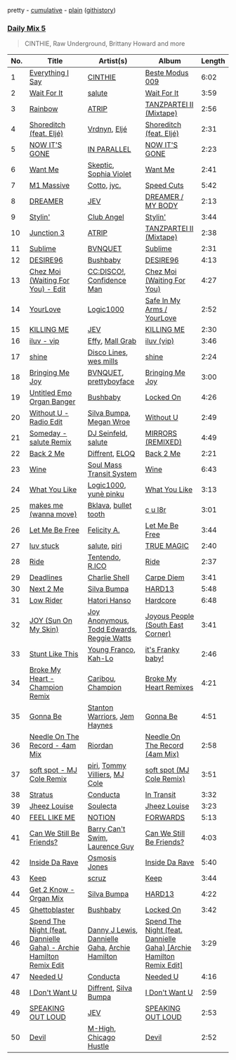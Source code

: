 pretty - [cumulative](/playlists/cumulative/Daily%20Mix%205.md) - [plain](/playlists/plain/37i9dQZF1E36TO0q54WsJv) ([githistory](https://github.githistory.xyz/vitokorn/spotify-playlist-archive/blob/master/playlists/plain/37i9dQZF1E36TO0q54WsJv))
### [Daily Mix 5](https://open.spotify.com/playlist/37i9dQZF1E36TO0q54WsJv)

> CINTHIE, Raw Underground, Brittany Howard and more

| No. | Title | Artist(s) | Album | Length |
|---|---|---|---|---|
| 1 | [Everything I Say](https://open.spotify.com/track/1CfkMJc4zp8TzbcoSVKu1Z) | [CINTHIE](https://open.spotify.com/artist/764H8zG8sTf5FPHWHW5bvh) | [Beste Modus 009](https://open.spotify.com/album/1TOoLZt8VARZT3438d9IUE) | 6:02 |
| 2 | [Wait For It](https://open.spotify.com/track/6YjVrP2g7gJYh3aXkgnspC) | [salute](https://open.spotify.com/artist/1np8xozf7ATJZDi9JX8Dx5) | [Wait For It](https://open.spotify.com/album/5OeFKQvrsk29Fpt0mYwgRh) | 3:59 |
| 3 | [Rainbow](https://open.spotify.com/track/6U35HFngpxlsS1MvPrw0yT) | [ATRIP](https://open.spotify.com/artist/4fu0Er7pG6kZZa7Awf3NMI) | [TANZPARTEI II (Mixtape)](https://open.spotify.com/album/6lvniwPO6u3mkNTN3tSQcR) | 2:56 |
| 4 | [Shoreditch (feat. Eljé)](https://open.spotify.com/track/6X8Zg4DSjwS0SUs4XOmmVC) | [Vrdnyn](https://open.spotify.com/artist/6Gq2D2UOJNriDLfSPR6Y2Y), [Eljé](https://open.spotify.com/artist/0xCxVPeq1nmkqrYIEcNodO) | [Shoreditch (feat. Eljé)](https://open.spotify.com/album/1zadcMegtBk5YpKZtKlrE8) | 2:31 |
| 5 | [NOW IT'S GONE](https://open.spotify.com/track/5v5yF1qIhHD1ptZoN8dxv7) | [IN PARALLEL](https://open.spotify.com/artist/6xaiGRpXAB9JdoSy3gzw4H) | [NOW IT'S GONE](https://open.spotify.com/album/3OgPt2ujG9tWWoltAU4lbo) | 2:23 |
| 6 | [Want Me](https://open.spotify.com/track/3F1dotxeflBfqdPRO2umZX) | [Skeptic](https://open.spotify.com/artist/1b3IrBNhhpCTXFoJDA8DfI), [Sophia Violet](https://open.spotify.com/artist/3IRC7BHlsmE57kbHaGSAsV) | [Want Me](https://open.spotify.com/album/6QhchIByTxiMVcBhjTctKJ) | 2:41 |
| 7 | [M1 Massive](https://open.spotify.com/track/3Ju0Azc4CvRARB2IzGS9Gi) | [Cotto](https://open.spotify.com/artist/2Ui5BC3xnA4YiR77xb7XOr), [jyc.](https://open.spotify.com/artist/5r2Rcm5CGnsNvaZ4k59QTl) | [Speed Cuts](https://open.spotify.com/album/1PirItedCTVP5I0ZykS4e9) | 5:42 |
| 8 | [DREAMER](https://open.spotify.com/track/7aGcgv4G1upG0XK6nHC5rF) | [JEV](https://open.spotify.com/artist/6StZbL9v3UpuaMwIoq8fyW) | [DREAMER / MY BODY](https://open.spotify.com/album/4T5287ugMNGz0F83VjcqSv) | 2:13 |
| 9 | [Stylin'](https://open.spotify.com/track/2o04z6k2tjf2eaFVNQ44dj) | [Club Angel](https://open.spotify.com/artist/1reJK6xw6Lu0r1PMoTUTDj) | [Stylin'](https://open.spotify.com/album/6bR92xsO1lHNfywSLS50ol) | 3:44 |
| 10 | [Junction 3](https://open.spotify.com/track/1DocTJ9gQOX7iDVZMgrLpJ) | [ATRIP](https://open.spotify.com/artist/4fu0Er7pG6kZZa7Awf3NMI) | [TANZPARTEI II (Mixtape)](https://open.spotify.com/album/6lvniwPO6u3mkNTN3tSQcR) | 2:38 |
| 11 | [Sublime](https://open.spotify.com/track/5iP5xUX4iIQrCuXimMvCM9) | [BVNQUET](https://open.spotify.com/artist/3kS6ce97k6g4h7V1OdlMxv) | [Sublime](https://open.spotify.com/album/5Fug9vhVSVNpLTzC3uKp8d) | 2:31 |
| 12 | [DESIRE96](https://open.spotify.com/track/1Isw0eYkTeBUP4uuqLNHZt) | [Bushbaby](https://open.spotify.com/artist/6YYg4TQoF8cp50IuM2vU4C) | [DESIRE96](https://open.spotify.com/album/32qjzjfmDJX4lA6yAPR2fb) | 4:13 |
| 13 | [Chez Moi (Waiting For You) - Edit](https://open.spotify.com/track/1VwmC2Sw9b9EztWkRvC07M) | [CC:DISCO!](https://open.spotify.com/artist/37fxVoFAMzet5CiiDg7SL7), [Confidence Man](https://open.spotify.com/artist/0RwXnFrEoI8tltFvYpJgP6) | [Chez Moi (Waiting For You)](https://open.spotify.com/album/5HwZIHl2vkaEGzuvNorz84) | 4:27 |
| 14 | [YourLove](https://open.spotify.com/track/2yQweA8nCYuzFj15LiOb41) | [Logic1000](https://open.spotify.com/artist/2EFsfh1zewsSWhDINv7j1I) | [Safe In My Arms / YourLove](https://open.spotify.com/album/2B7X9jUKwOhDLouk997Ut3) | 2:52 |
| 15 | [KILLING ME](https://open.spotify.com/track/0Pdr83UDj15T2VQ6edjj5F) | [JEV](https://open.spotify.com/artist/6StZbL9v3UpuaMwIoq8fyW) | [KILLING ME](https://open.spotify.com/album/4HsOYd2a1HF7Ki4ltyzdDA) | 2:30 |
| 16 | [iluv - vip](https://open.spotify.com/track/5EK0NIxl44MbInwNNOZCNP) | [Effy](https://open.spotify.com/artist/19SX00qkAvpVQroAka9GI0), [Mall Grab](https://open.spotify.com/artist/7yF6JnFPDzgml2Ytkyl5D7) | [iluv (vip)](https://open.spotify.com/album/2MKrr0RMsAUuDfMkHK2ZL2) | 3:46 |
| 17 | [shine](https://open.spotify.com/track/002mQ6kXOWDP2i5IZcwDVc) | [Disco Lines](https://open.spotify.com/artist/5Kmr0b3ip8g9P2i0dLTC3Z), [wes mills](https://open.spotify.com/artist/0EuHfcxMPDNkOjGVF4e1KT) | [shine](https://open.spotify.com/album/1oblVh0UrovPi0BT5Mje3E) | 2:24 |
| 18 | [Bringing Me Joy](https://open.spotify.com/track/3Tbuy3xoK5dS5tvUZ2kDpi) | [BVNQUET](https://open.spotify.com/artist/3kS6ce97k6g4h7V1OdlMxv), [prettyboyface](https://open.spotify.com/artist/1PkEWM6c9gWkWtbUjL5Vln) | [Bringing Me Joy](https://open.spotify.com/album/20eEvuzhzYC6tEYEIwix2m) | 3:00 |
| 19 | [Untitled Emo Organ Banger](https://open.spotify.com/track/7LQCeQO4w0xi0n7zS0OJv3) | [Bushbaby](https://open.spotify.com/artist/6YYg4TQoF8cp50IuM2vU4C) | [Locked On](https://open.spotify.com/album/5APEg6tK8STLOsE1DnZKhP) | 4:26 |
| 20 | [Without U - Radio Edit](https://open.spotify.com/track/0IEXxwsZk1qf39V1xR4bWE) | [Silva Bumpa](https://open.spotify.com/artist/2dPLkqesvPXpIlP65JoLrf), [Megan Wroe](https://open.spotify.com/artist/2wIBVipx8Fv5orv4uzPW4C) | [Without U](https://open.spotify.com/album/4oRuCsWG1tg7hfPD0AFhjN) | 2:49 |
| 21 | [Someday - salute Remix](https://open.spotify.com/track/0cVdMdtrHdCuHQBWjzvQed) | [DJ Seinfeld](https://open.spotify.com/artist/37YzpfBeFju8QRZ3g0Ha1Q), [salute](https://open.spotify.com/artist/1np8xozf7ATJZDi9JX8Dx5) | [MIRRORS (REMIXED)](https://open.spotify.com/album/3vd7dqateXRTskHSU2CT0v) | 4:49 |
| 22 | [Back 2 Me](https://open.spotify.com/track/2IKLkgYI7pFOFCr9IevOmb) | [Diffrent](https://open.spotify.com/artist/7mycnkT3eOskxxGbN9skkV), [ELOQ](https://open.spotify.com/artist/36mHwYa65L0WZbAXY2iSGw) | [Back 2 Me](https://open.spotify.com/album/1BVM0FxL00YwA3z4r8qgw7) | 2:21 |
| 23 | [Wine](https://open.spotify.com/track/4R0lg0dcpePAao09jJFy0R) | [Soul Mass Transit System](https://open.spotify.com/artist/3mzdCW5WsS0kjHkG9neoGC) | [Wine](https://open.spotify.com/album/019K0r6OsJohBRr15gIjc8) | 6:43 |
| 24 | [What You Like](https://open.spotify.com/track/0h6ENY9kDXxfbbfnX3onPR) | [Logic1000](https://open.spotify.com/artist/2EFsfh1zewsSWhDINv7j1I), [yunè pinku](https://open.spotify.com/artist/2sY4BbYrbvNVgsNzo6HddD) | [What You Like](https://open.spotify.com/album/5QOziDmjbHnDqZTUgajTub) | 3:13 |
| 25 | [makes me (wanna move)](https://open.spotify.com/track/0Ma2y8tgYCUWDGxnA9Gw3i) | [Bklava](https://open.spotify.com/artist/71t5uC7AYxisT7Z55Y2Kqd), [bullet tooth](https://open.spotify.com/artist/4KWIkeAdOJfvUgXSq0bEWC) | [c u l8r](https://open.spotify.com/album/1S1hN5OQuFQ5jQjlqhPkDB) | 3:01 |
| 26 | [Let Me Be Free](https://open.spotify.com/track/2sbW5NlsV6uk7PEUY3y7j3) | [Felicity A.](https://open.spotify.com/artist/5f2lq5Wdd6jQ5Pit9EIlZ5) | [Let Me Be Free](https://open.spotify.com/album/1nBbKjGfdWqKKWoOA3oq4e) | 3:44 |
| 27 | [luv stuck](https://open.spotify.com/track/01dN3BpfEFTWDlKvP4wD2l) | [salute](https://open.spotify.com/artist/1np8xozf7ATJZDi9JX8Dx5), [piri](https://open.spotify.com/artist/4DpmPt7gfAAq7WEx0E1X8s) | [TRUE MAGIC](https://open.spotify.com/album/0K7hOcNhAGs54ANFnXw6uM) | 2:40 |
| 28 | [Ride](https://open.spotify.com/track/7lUzaQbK1zLDCJYzLGKD4x) | [Tentendo](https://open.spotify.com/artist/3eUpxakSdjFZ5ROQKgfL2W), [R.ICO](https://open.spotify.com/artist/2wFyLlqDZuvKXoKurizkkG) | [Ride](https://open.spotify.com/album/6puh9bmPn0bXXQ42WDMulO) | 2:37 |
| 29 | [Deadlines](https://open.spotify.com/track/0PiaSCKaLm1216RZimxay4) | [Charlie Shell](https://open.spotify.com/artist/1hxWpdJKpsP6vKbnwhSlwk) | [Carpe Diem](https://open.spotify.com/album/0ucuCQm143ED2jIhRVc3Te) | 3:41 |
| 30 | [Next 2 Me](https://open.spotify.com/track/3esNLJoUlJFYDJz0hBNx3Y) | [Silva Bumpa](https://open.spotify.com/artist/2dPLkqesvPXpIlP65JoLrf) | [HARD13](https://open.spotify.com/album/6nasHyKae6SR3ulEXjfn8V) | 5:48 |
| 31 | [Low Rider](https://open.spotify.com/track/7bGPBupGapPGzqGJAsQ7UG) | [Hatori Hanso](https://open.spotify.com/artist/0Z4jMxkwMzj4HaBWxY9G2C) | [Hardcore](https://open.spotify.com/album/3u4gpmAxIlhTZZvqCvrQ95) | 6:48 |
| 32 | [JOY (Sun On My Skin)](https://open.spotify.com/track/4w66XUSDQjYIh2SrgqmSHr) | [Joy Anonymous](https://open.spotify.com/artist/3pK4EcflBpG1Kpmjk5LK2R), [Todd Edwards](https://open.spotify.com/artist/6MFopqejpmTUUZlcRmGzgg), [Reggie Watts](https://open.spotify.com/artist/3ni9LX95aVQksOuoHFEbEx) | [Joyous People (South East Corner)](https://open.spotify.com/album/4IozdS021KNnLFZse14reT) | 3:41 |
| 33 | [Stunt Like This](https://open.spotify.com/track/6vWT8Xy2fNoznZs22vRtQw) | [Young Franco](https://open.spotify.com/artist/6mK0vAO13gT8jWYANyoXAl), [Kah-Lo](https://open.spotify.com/artist/59iOp415oyqGlBHyAhu4z3) | [it's Franky baby!](https://open.spotify.com/album/3JK7UWkTqg4uyv2OfWRvQ9) | 2:46 |
| 34 | [Broke My Heart - Champion Remix](https://open.spotify.com/track/6jFkEKWJUgJUM0hHU9PMV5) | [Caribou](https://open.spotify.com/artist/4aEnNH9PuU1HF3TsZTru54), [Champion](https://open.spotify.com/artist/3cHya45cxGzLYIPg2LRCCR) | [Broke My Heart Remixes](https://open.spotify.com/album/7dWvTR3sRZEdPAOan5PHVu) | 4:21 |
| 35 | [Gonna Be](https://open.spotify.com/track/2NqgFCtFSAXsUMKqylJPi0) | [Stanton Warriors](https://open.spotify.com/artist/7GeAzBsalYANXTi1ReOm1R), [Jem Haynes](https://open.spotify.com/artist/0W7CFPjvbyi4XjE7I5G5Ej) | [Gonna Be](https://open.spotify.com/album/3bfj43xrWWd1i7CqEqPxgO) | 4:51 |
| 36 | [Needle On The Record - 4am Mix](https://open.spotify.com/track/1EzAJBjrWvYsUBHI1hoDnc) | [Riordan](https://open.spotify.com/artist/68rU1sdZ0HjxjEC5YnSmao) | [Needle On The Record (4am Mix)](https://open.spotify.com/album/6Vwh7m7Dc6c2ouZgjBLqZW) | 2:58 |
| 37 | [soft spot - MJ Cole Remix](https://open.spotify.com/track/5FMwpg768ZLcDVZOsldtws) | [piri](https://open.spotify.com/artist/4DpmPt7gfAAq7WEx0E1X8s), [Tommy Villiers](https://open.spotify.com/artist/4M4KGWKy7pSQ5HaJNCutBN), [MJ Cole](https://open.spotify.com/artist/49GY4uPAwdlk5lSGtfKWYl) | [soft spot (MJ Cole Remix)](https://open.spotify.com/album/5YGyHZ48IyTEnFRPYAxzJf) | 3:51 |
| 38 | [Stratus](https://open.spotify.com/track/6Z0T5d90QWQdUUE0p1XMci) | [Conducta](https://open.spotify.com/artist/1lMcg4Y7nW5hHgIVsN9Shn) | [In Transit](https://open.spotify.com/album/4FE29FlcDG9ApOsP7ABh5u) | 3:32 |
| 39 | [Jheez Louise](https://open.spotify.com/track/6u1PsWWXElxb836ElkyQh1) | [Soulecta](https://open.spotify.com/artist/0lZSMQUghOj3ujE8UL2721) | [Jheez Louise](https://open.spotify.com/album/3uXzeZoQ5fz9qXk91jjWdI) | 3:23 |
| 40 | [FEEL LIKE ME](https://open.spotify.com/track/7FlOhkInzbiU5GbRNDMksW) | [NOTION](https://open.spotify.com/artist/1uRVM0wBdtyEuU582EeKJM) | [FORWARDS](https://open.spotify.com/album/4jODo10Bdrr47NGz6PvGf4) | 5:13 |
| 41 | [Can We Still Be Friends?](https://open.spotify.com/track/57UOWrbEXa4wrcfuOs7Xuj) | [Barry Can't Swim](https://open.spotify.com/artist/0vTVU0KH0CVzijsoKGsTPl), [Laurence Guy](https://open.spotify.com/artist/1PTEiCpkzNkLNgMi1LL8JR) | [Can We Still Be Friends?](https://open.spotify.com/album/0KcN7nF5IZu4x90dwmxBDC) | 4:03 |
| 42 | [Inside Da Rave](https://open.spotify.com/track/2Q2v7lFW1gYct44VWCuRGr) | [Osmosis Jones](https://open.spotify.com/artist/39vtMUnZETGKSh6MFRSJ7n) | [Inside Da Rave](https://open.spotify.com/album/112wVYmbFubHjum5MYP61B) | 5:40 |
| 43 | [Keep](https://open.spotify.com/track/3knluTKRcHJkdX6xOujlDb) | [scruz](https://open.spotify.com/artist/13ARh4lBiewhrfLrBq7oDn) | [Keep](https://open.spotify.com/album/5gx8NYOMR0B8LBzEC8MhF9) | 3:44 |
| 44 | [Get 2 Know - Organ Mix](https://open.spotify.com/track/2EspU2hBhIIiWODhnqr4eE) | [Silva Bumpa](https://open.spotify.com/artist/2dPLkqesvPXpIlP65JoLrf) | [HARD13](https://open.spotify.com/album/6nasHyKae6SR3ulEXjfn8V) | 4:22 |
| 45 | [Ghettoblaster](https://open.spotify.com/track/2M5LhHBQnM28tQYWVvy0ru) | [Bushbaby](https://open.spotify.com/artist/6YYg4TQoF8cp50IuM2vU4C) | [Locked On](https://open.spotify.com/album/5APEg6tK8STLOsE1DnZKhP) | 3:42 |
| 46 | [Spend The Night (feat. Dannielle Gaha) - Archie Hamilton Remix Edit](https://open.spotify.com/track/4H5oSx5xIV1Y81umfi0Coi) | [Danny J Lewis](https://open.spotify.com/artist/3Z26EjrymkTLeLcJWzJT9S), [Dannielle Gaha](https://open.spotify.com/artist/7bdwPn0i43lXcJsqDjSbRE), [Archie Hamilton](https://open.spotify.com/artist/0DfYCARYRJ4vlSWlief3jv) | [Spend The Night (feat. Dannielle Gaha) [Archie Hamilton Remix Edit]](https://open.spotify.com/album/0gY4f3OiB7vzDXIH9RFhjP) | 3:29 |
| 47 | [Needed U](https://open.spotify.com/track/5Rt0FZGt2X4IJpo3yaxQNL) | [Conducta](https://open.spotify.com/artist/1lMcg4Y7nW5hHgIVsN9Shn) | [Needed U](https://open.spotify.com/album/7ArFXlBxepiY5mYnMoYc6B) | 4:16 |
| 48 | [I Don't Want U](https://open.spotify.com/track/0riaqupdgVCf58PyhOoh26) | [Diffrent](https://open.spotify.com/artist/7mycnkT3eOskxxGbN9skkV), [Silva Bumpa](https://open.spotify.com/artist/2dPLkqesvPXpIlP65JoLrf) | [I Don't Want U](https://open.spotify.com/album/1APiHnDcdonUwy6mtfUpeO) | 2:59 |
| 49 | [SPEAKING OUT LOUD](https://open.spotify.com/track/5Efqt72jtcTBDAishjtd2R) | [JEV](https://open.spotify.com/artist/6StZbL9v3UpuaMwIoq8fyW) | [SPEAKING OUT LOUD](https://open.spotify.com/album/4Y6GIacGBkR17pfgz8k1Om) | 2:53 |
| 50 | [Devil](https://open.spotify.com/track/39y33UuT4HDrMVWk2jY61F) | [M-High](https://open.spotify.com/artist/5lNjdR9GxHHF3twNE6ayJW), [Chicago Hustle](https://open.spotify.com/artist/4bY0OXeVVpfjDpPcEINBHR) | [Devil](https://open.spotify.com/album/2vmLA0MTcRva2ZJfsC5ZIr) | 2:52 |